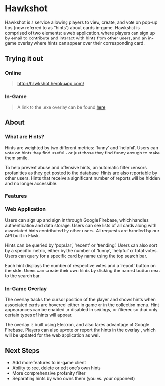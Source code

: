 # Hawkshot

Hawkshot is a service allowing players to view, create, and vote on pop-up tips (now referred to as “hints”) about cards in-game. Hawkshot is comprised of two elements: a web application, where players can sign up by email to contribute and interact with hints from other users, and an in-game overlay where hints can appear over their corresponding card. 

## Trying it out
### Online
> http://hawkshot.herokuapp.com/
### In-Game
> A link to the .exe overlay can be found [here](https://drive.google.com/open?id=1J9SH8Wf5D_mv2n8n6hNBleGkcUSQpHDD)

## About

### What are Hints? 
Hints are weighted by two different metrics: ‘funny’ and ‘helpful’. Users can vote on hints they find useful - or just those they find funny enough to make them smile.

To help prevent abuse and offensive hints, an automatic filter censors profanities as they get posted to the database. Hints are also reportable by other users. Hints that receive a significant number of reports will be hidden and no longer accessible.

### Features

### Web Application
Users can sign up and sign in through Google Firebase, which handles authentication and data storage. Users can see lists of all cards along with associated hints contributed by other users. All requests are handled by our API built in Flask.

Hints can be queried by ‘popular’, ‘recent’ or ‘trending’. Users can also sort by a specific metric, either by the number of ‘funny’, ‘helpful’ or total votes. Users can query for a specific card by name using the top search bar.

Each hint displays the number of respective votes and a ‘report’ button on the side. Users can create their own hints by clicking the named button next to the search bar.

### In-Game Overlay
The overlay tracks the cursor position of the player and shows hints when associated cards are hovered, either in game or in the collection menu. Hint appearances can be enabled or disabled in settings, or filtered so that only certain types of hints will appear. 

The overlay is built using Electron, and also takes advantage of Google Firebase. Players can also upvote or report the hints in the overlay  , which will be updated for the web application as well. 

## Next Steps

* Add more features to in-game client
* Ability to see, delete or edit one’s own hints
* More comprehensive profanity filter
* Separating hints by who owns them (you vs. your opponent)
